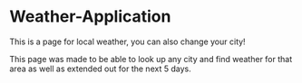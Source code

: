# Weather-Application
This is a page for local weather, you can also change your city!


This page was made to be able to look up any city and find weather for that area as well as extended out for the next 5 days.

